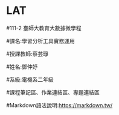 # LAT

#111-2 臺師大教育大數據微學程

#課名:學習分析工具實務運用

#授課教師:蔡芸琤

#姓名:鄧仲妤

#系級:電機系二年級

#課程筆記區、作業連結區、專題連結區

#Markdown語法說明:https://markdown.tw/
